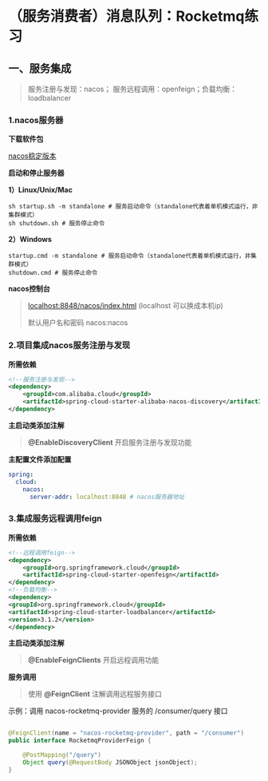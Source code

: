 # （服务消费者）消息队列：Rocketmq练习

## 一、服务集成

> 服务注册与发现：nacos； 服务远程调用：openfeign；负载均衡：loadbalancer

### 1.nacos服务器

**下载软件包**

[nacos稳定版本](https://github.com/alibaba/nacos/releases/)

**启动和停止服务器**

**1）Linux/Unix/Mac**

```shell
sh startup.sh -m standalone # 服务启动命令（standalone代表着单机模式运行，非集群模式）
sh shutdown.sh # 服务停止命令
```

**2）Windows**

```shell
startup.cmd -m standalone # 服务启动命令（standalone代表着单机模式运行，非集群模式）
shutdown.cmd # 服务停止命令
```

**nacos控制台**
> [localhost:8848/nacos/index.html](localhost:8848/nacos/index.html)  (localhost 可以换成本机ip)
>
>默认用户名和密码 nacos:nacos

### 2.项目集成nacos服务注册与发现

**所需依赖**

```xml
<!--服务注册与发现-->
<dependency>
    <groupId>com.alibaba.cloud</groupId>
    <artifactId>spring-cloud-starter-alibaba-nacos-discovery</artifactId>
</dependency>
```

**主启动类添加注解**

> **@EnableDiscoveryClient** 开启服务注册与发现功能

**主配置文件添加配置**

```yaml
spring:
  cloud:
    nacos:
      server-addr: localhost:8848 # nacos服务器地址
```

### 3.集成服务远程调用feign

**所需依赖**

```xml
<!--远程调用feign-->
<dependency>
    <groupId>org.springframework.cloud</groupId>
    <artifactId>spring-cloud-starter-openfeign</artifactId>
</dependency>
<!--负载均衡-->
<dependency>
<groupId>org.springframework.cloud</groupId>
<artifactId>spring-cloud-starter-loadbalancer</artifactId>
<version>3.1.2</version>
</dependency>
```

**主启动类添加注解**

> **@EnableFeignClients** 开启远程调用功能

**服务调用**
> 使用 **@FeignClient** 注解调用远程服务接口

示例：调用 nacos-rocketmq-provider 服务的 /consumer/query 接口

```java

@FeignClient(name = "nacos-rocketmq-provider", path = "/consumer")
public interface RocketmqProviderFeign {

    @PostMapping("/query")
    Object query(@RequestBody JSONObject jsonObject);
}
```
